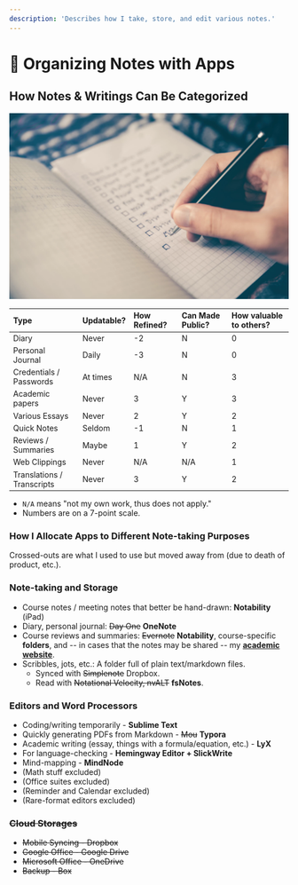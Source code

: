 ```yaml
---
description: 'Describes how I take, store, and edit various notes.'
---
```


# 📝 Organizing Notes with Apps

## How Notes & Writings Can Be Categorized

![Classifications of my writings &amp; notes, and where to put them.](../.gitbook/assets/image%20%2810%29.png)

| Type | Updatable? | How Refined? | Can Made Public? | How valuable to others? |
| :--- | :--- | :--- | :--- | :--- |
| Diary | Never | -2 | N | 0 |
| Personal Journal | Daily | -3 | N | 0 |
| Credentials / Passwords | At times | N/A | N | 3 |
| Academic papers | Never | 3 | Y | 3 |
| Various Essays | Never | 2 | Y | 2 |
| Quick Notes | Seldom | -1 | N | 1 |
| Reviews / Summaries | Maybe | 1 | Y | 2 |
| Web Clippings | Never | N/A | N/A | 1 |
| Translations / Transcripts | Never | 3 | Y | 2 |

* `N/A` means "not my own work, thus does not apply."
* Numbers are on a 7-point scale.

### How I Allocate Apps to Different Note-taking Purposes

Crossed-outs are what I used to use but moved away from \(due to death of product, etc.\).

### Note-taking and Storage

* Course notes / meeting notes that better be hand-drawn: **Notability** \(iPad\)
* Diary, personal journal: ~~Day One~~ **OneNote**
* Course reviews and summaries: ~~Evernote~~ **Notability**, course-specific **folders**, and -- in cases that the notes may be shared -- my [**academic website**](http://seas.upenn.edu/~myli). 
* Scribbles, jots, etc.: A folder full of plain text/markdown files.
  * Synced with ~~Simplenote~~ Dropbox.
  * Read with ~~Notational Velocity, nvALT~~ **fsNotes**.

### Editors and Word Processors

* Coding/writing temporarily - **Sublime Text**
* Quickly generating PDFs from Markdown - ~~Mou~~ **Typora**
* Academic writing \(essay, things with a formula/equation, etc.\) - **LyX**
* For language-checking - **Hemingway Editor + SlickWrite**
* Mind-mapping - **MindNode** 
* \(Math stuff excluded\)
* \(Office suites excluded\)
* \(Reminder and Calendar excluded\)
* \(Rare-format editors excluded\)

### ~~Cloud Storages~~

* ~~Mobile Syncing - Dropbox~~
* ~~Google Office - Google Drive~~
* ~~Microsoft Office - OneDrive~~
* ~~Backup - Box~~


